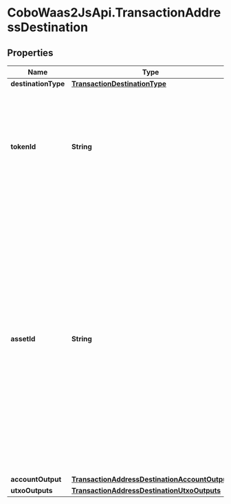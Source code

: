 # CoboWaas2JsApi.TransactionAddressDestination

## Properties

Name | Type | Description | Notes
------------ | ------------- | ------------- | -------------
**destinationType** | [**TransactionDestinationType**](TransactionDestinationType.md) |  | 
**tokenId** | **String** | The token ID, which is the unique identifier of a token. You can retrieve the IDs of all the tokens you can use by calling [List organization enabled tokens](/v2/api-references/wallets/list-organization-enabled-tokens). | 
**assetId** | **String** | (This concept applies to Exchange Wallets only) The asset ID. An asset is a digital representation of a valuable resource on a blockchain network. Exchange Wallets group your holdings by asset, even if the same asset exists on different blockchains. For example, if your Exchange Wallet has 1 USDT on Ethereum and 1 USDT on TRON, then your asset balance is 2 USDT. | [optional] 
**accountOutput** | [**TransactionAddressDestinationAccountOutput**](TransactionAddressDestinationAccountOutput.md) |  | [optional] 
**utxoOutputs** | [**TransactionAddressDestinationUtxoOutputs**](TransactionAddressDestinationUtxoOutputs.md) |  | [optional] 


